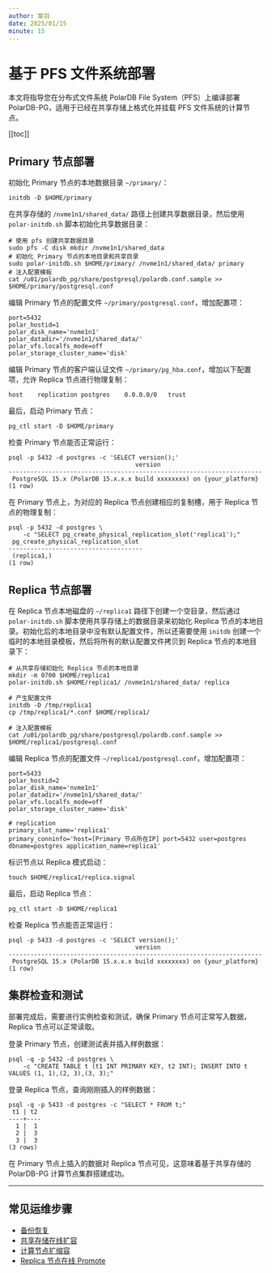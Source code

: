 ```yaml
---
author: 棠羽
date: 2025/01/15
minute: 15
---
```


# 基于 PFS 文件系统部署

<ArticleInfo :frontmatter=$frontmatter></ArticleInfo>

本文将指导您在分布式文件系统 PolarDB File System（PFS）上编译部署 PolarDB-PG，适用于已经在共享存储上格式化并挂载 PFS 文件系统的计算节点。

[[toc]]

## Primary 节点部署

初始化 Primary 节点的本地数据目录 `~/primary/`：

```bash:no-line-numbers
initdb -D $HOME/primary
```

在共享存储的 `/nvme1n1/shared_data/` 路径上创建共享数据目录，然后使用 `polar-initdb.sh` 脚本初始化共享数据目录：

```bash:no-line-numbers
# 使用 pfs 创建共享数据目录
sudo pfs -C disk mkdir /nvme1n1/shared_data
# 初始化 Primary 节点的本地目录和共享目录
sudo polar-initdb.sh $HOME/primary/ /nvme1n1/shared_data/ primary
# 注入配置模板
cat /u01/polardb_pg/share/postgresql/polardb.conf.sample >> $HOME/primary/postgresql.conf
```

编辑 Primary 节点的配置文件 `~/primary/postgresql.conf`，增加配置项：

```ini:no-line-numbers
port=5432
polar_hostid=1
polar_disk_name='nvme1n1'
polar_datadir='/nvme1n1/shared_data/'
polar_vfs.localfs_mode=off
polar_storage_cluster_name='disk'
```

编辑 Primary 节点的客户端认证文件 `~/primary/pg_hba.conf`，增加以下配置项，允许 Replica 节点进行物理复制：

```ini:no-line-numbers
host	replication	postgres	0.0.0.0/0	trust
```

最后，启动 Primary 节点：

```bash:no-line-numbers
pg_ctl start -D $HOME/primary
```

检查 Primary 节点能否正常运行：

```bash:no-line-numbers
psql -p 5432 -d postgres -c 'SELECT version();'
                                   version
----------------------------------------------------------------------
 PostgreSQL 15.x (PolarDB 15.x.x.x build xxxxxxxx) on {your_platform}
(1 row)
```

在 Primary 节点上，为对应的 Replica 节点创建相应的复制槽，用于 Replica 节点的物理复制：

```bash:no-line-numbers
psql -p 5432 -d postgres \
    -c "SELECT pg_create_physical_replication_slot('replica1');"
 pg_create_physical_replication_slot
-------------------------------------
 (replica1,)
(1 row)
```

## Replica 节点部署

在 Replica 节点本地磁盘的 `~/replica1` 路径下创建一个空目录，然后通过 `polar-initdb.sh` 脚本使用共享存储上的数据目录来初始化 Replica 节点的本地目录。初始化后的本地目录中没有默认配置文件，所以还需要使用 `initdb` 创建一个临时的本地目录模板，然后将所有的默认配置文件拷贝到 Replica 节点的本地目录下：

```shell:no-line-numbers
# 从共享存储初始化 Replica 节点的本地目录
mkdir -m 0700 $HOME/replica1
polar-initdb.sh $HOME/replica1/ /nvme1n1/shared_data/ replica

# 产生配置文件
initdb -D /tmp/replica1
cp /tmp/replica1/*.conf $HOME/replica1/

# 注入配置模板
cat /u01/polardb_pg/share/postgresql/polardb.conf.sample >> $HOME/replica1/postgresql.conf
```

编辑 Replica 节点的配置文件 `~/replica1/postgresql.conf`，增加配置项：

```ini:no-line-numbers
port=5433
polar_hostid=2
polar_disk_name='nvme1n1'
polar_datadir='/nvme1n1/shared_data/'
polar_vfs.localfs_mode=off
polar_storage_cluster_name='disk'

# replication
primary_slot_name='replica1'
primary_conninfo='host=[Primary 节点所在IP] port=5432 user=postgres dbname=postgres application_name=replica1'
```

标识节点以 Replica 模式启动：

```shell:no-line-numbers
touch $HOME/replica1/replica.signal
```

最后，启动 Replica 节点：

```bash:no-line-numbers
pg_ctl start -D $HOME/replica1
```

检查 Replica 节点能否正常运行：

```bash:no-line-numbers
psql -p 5433 -d postgres -c 'SELECT version();'
                                   version
----------------------------------------------------------------------
 PostgreSQL 15.x (PolarDB 15.x.x.x build xxxxxxxx) on {your_platform}
(1 row)
```

## 集群检查和测试

部署完成后，需要进行实例检查和测试，确保 Primary 节点可正常写入数据，Replica 节点可以正常读取。

登录 Primary 节点，创建测试表并插入样例数据：

```bash:no-line-numbers
psql -q -p 5432 -d postgres \
    -c "CREATE TABLE t (t1 INT PRIMARY KEY, t2 INT); INSERT INTO t VALUES (1, 1),(2, 3),(3, 3);"
```

登录 Replica 节点，查询刚刚插入的样例数据：

```bash:no-line-numbers
psql -q -p 5433 -d postgres -c "SELECT * FROM t;"
 t1 | t2
----+----
  1 |  1
  2 |  3
  3 |  3
(3 rows)
```

在 Primary 节点上插入的数据对 Replica 节点可见，这意味着基于共享存储的 PolarDB-PG 计算节点集群搭建成功。

---

## 常见运维步骤

- [备份恢复](../operation/backup-and-restore.md)
- [共享存储在线扩容](../operation/grow-storage.md)
- [计算节点扩缩容](../operation/scale-out.md)
- [Replica 节点在线 Promote](../operation/ro-online-promote.md)

